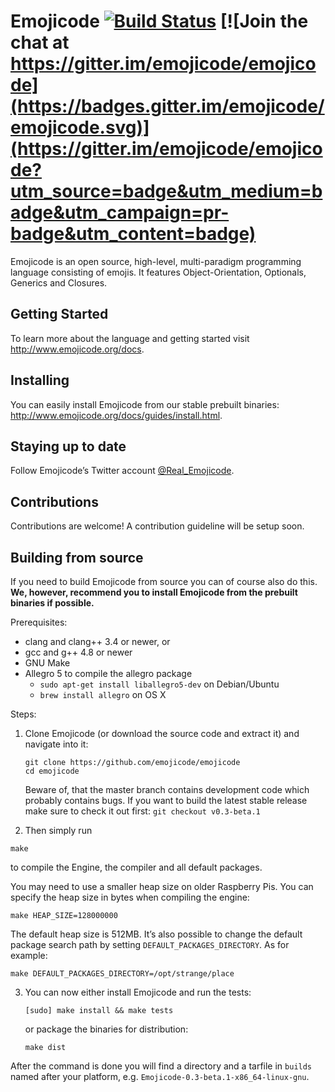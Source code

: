 # Emojicode [![Build Status](https://travis-ci.org/emojicode/emojicode.svg?branch=master)](https://travis-ci.org/emojicode/emojicode) [![Join the chat at https://gitter.im/emojicode/emojicode](https://badges.gitter.im/emojicode/emojicode.svg)](https://gitter.im/emojicode/emojicode?utm_source=badge&utm_medium=badge&utm_campaign=pr-badge&utm_content=badge)

Emojicode is an open source, high-level, multi-paradigm
programming language consisting of emojis. It features Object-Orientation, Optionals, Generics and Closures.

## Getting Started

To learn more about the language and getting started visit
http://www.emojicode.org/docs.

## Installing

You can easily install Emojicode from our stable prebuilt binaries:
http://www.emojicode.org/docs/guides/install.html.

## Staying up to date

Follow Emojicode’s Twitter account
[@Real_Emojicode](https://twitter.com/Real_Emojicode).

## Contributions

Contributions are welcome! A contribution guideline will be setup soon.

## Building from source

If you need to build Emojicode from source you can of course also do this. **We, however, recommend you to install Emojicode from the prebuilt binaries if possible.**

Prerequisites:
- clang and clang++ 3.4 or newer, or
- gcc and g++ 4.8 or newer
- GNU Make
- Allegro 5 to compile the allegro package
  - `sudo apt-get install liballegro5-dev` on Debian/Ubuntu
  - `brew install allegro` on OS X

Steps:

1. Clone Emojicode (or download the source code and extract it) and navigate into it:

   ```
   git clone https://github.com/emojicode/emojicode
   cd emojicode
   ```

    Beware of, that the master branch contains development code which probably contains bugs. If you want to build the latest stable release make sure to check it out first: `git checkout v0.3-beta.1`

2.  Then simply run

  ```
  make
  ```

  to compile the Engine, the compiler and all default packages.

  You may need to use a smaller heap size on older Raspberry Pis. You can
  specify the heap size in bytes when compiling the engine:

  ```
  make HEAP_SIZE=128000000
  ```

  The default heap size is 512MB. It’s also possible to change the default
  package search path by setting `DEFAULT_PACKAGES_DIRECTORY`. As for example:

  ```
  make DEFAULT_PACKAGES_DIRECTORY=/opt/strange/place
  ```

3. You can now either install Emojicode and run the tests:

   ```
   [sudo] make install && make tests
   ```

   or package the binaries for distribution:

   ```
   make dist
   ```

  After the command is done you will find a directory and a tarfile
in `builds` named after your platform, e.g. `Emojicode-0.3-beta.1-x86_64-linux-gnu`.
